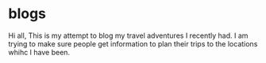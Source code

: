 # blogs
Hi all,
    This is my attempt to blog my travel adventures I recently had. I am trying to make sure people get information to plan their trips to the locations whihc I have been. 


 